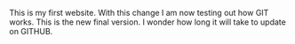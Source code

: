 This is my first website. 
With this change I am now testing out how GIT works.
This is the new final version. I wonder how long it will take to update on GITHUB.
